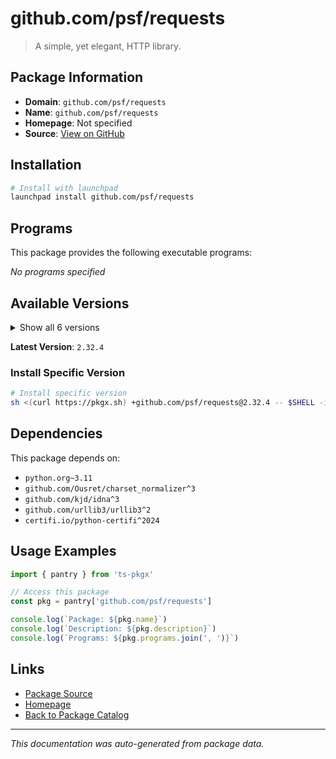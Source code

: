 # github.com/psf/requests

> A simple, yet elegant, HTTP library.

## Package Information

- **Domain**: `github.com/psf/requests`
- **Name**: `github.com/psf/requests`
- **Homepage**: Not specified
- **Source**: [View on GitHub](https://github.com/pkgxdev/pantry/tree/main/projects/github.com/psf/requests/package.yml)

## Installation

```bash
# Install with launchpad
launchpad install github.com/psf/requests
```

## Programs

This package provides the following executable programs:

*No programs specified*

## Available Versions

<details>
<summary>Show all 6 versions</summary>

- `2.32.4`, `2.32.3`, `2.32.2`, `2.32.1`, `2.32.0`
- `2.31.0`

</details>

**Latest Version**: `2.32.4`

### Install Specific Version

```bash
# Install specific version
sh <(curl https://pkgx.sh) +github.com/psf/requests@2.32.4 -- $SHELL -i
```

## Dependencies

This package depends on:

- `python.org~3.11`
- `github.com/Ousret/charset_normalizer^3`
- `github.com/kjd/idna^3`
- `github.com/urllib3/urllib3^2`
- `certifi.io/python-certifi^2024`

## Usage Examples

```typescript
import { pantry } from 'ts-pkgx'

// Access this package
const pkg = pantry['github.com/psf/requests']

console.log(`Package: ${pkg.name}`)
console.log(`Description: ${pkg.description}`)
console.log(`Programs: ${pkg.programs.join(', ')}`)
```

## Links

- [Package Source](https://github.com/pkgxdev/pantry/tree/main/projects/github.com/psf/requests/package.yml)
- [Homepage](#)
- [Back to Package Catalog](../../../package-catalog.md)

---

*This documentation was auto-generated from package data.*
